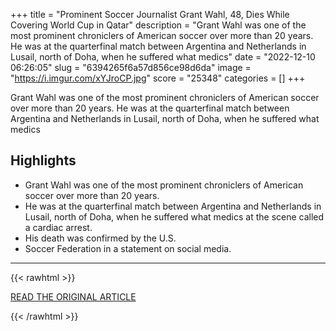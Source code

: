 +++
title = "Prominent Soccer Journalist Grant Wahl, 48, Dies While Covering World Cup in Qatar"
description = "Grant Wahl was one of the most prominent chroniclers of American soccer over more than 20 years. He was at the quarterfinal match between Argentina and Netherlands in Lusail, north of Doha, when he suffered what medics"
date = "2022-12-10 06:26:05"
slug = "6394265f6a57d856ce98d6da"
image = "https://i.imgur.com/xYJroCP.jpg"
score = "25348"
categories = []
+++

Grant Wahl was one of the most prominent chroniclers of American soccer over more than 20 years. He was at the quarterfinal match between Argentina and Netherlands in Lusail, north of Doha, when he suffered what medics

## Highlights

- Grant Wahl was one of the most prominent chroniclers of American soccer over more than 20 years.
- He was at the quarterfinal match between Argentina and Netherlands in Lusail, north of Doha, when he suffered what medics at the scene called a cardiac arrest.
- His death was confirmed by the U.S.
- Soccer Federation in a statement on social media.

---

{{< rawhtml >}}
  <p class="article-category">
    <a target="_blank" href="https://www.wsj.com/articles/grant-wahl-soccer-journalist-world-cup-11670639526">READ THE ORIGINAL ARTICLE</a>
  </p>
{{< /rawhtml >}}
